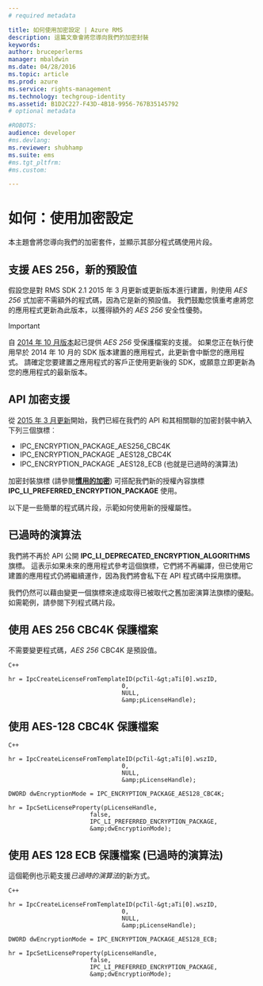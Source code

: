 ```yaml
---
# required metadata

title: 如何使用加密設定 | Azure RMS
description: 這篇文章會將您導向我們的加密封裝
keywords:
author: bruceperlerms
manager: mbaldwin
ms.date: 04/28/2016
ms.topic: article
ms.prod: azure
ms.service: rights-management
ms.technology: techgroup-identity
ms.assetid: B1D2C227-F43D-4B18-9956-767B35145792
# optional metadata

#ROBOTS:
audience: developer
#ms.devlang:
ms.reviewer: shubhamp
ms.suite: ems
#ms.tgt_pltfrm:
#ms.custom:

---
```


# 如何：使用加密設定

本主題會將您導向我們的加密套件，並顯示其部分程式碼使用片段。

## 支援 AES 256，新的預設值

假設您是對 RMS SDK 2.1 2015 年 3 月更新或更新版本進行建置，則使用 *AES 256* 式加密不需額外的程式碼，因為它是新的預設值。 我們鼓勵您慎重考慮將您的應用程式更新為此版本，以獲得額外的 *AES 256* 安全性優勢。

> [!IMPORTANT]
> 自 [2014 年 10 月版本](release-notes-rtm.md)起已提供 *AES 256* 受保護檔案的支援。 如果您正在執行使用早於 2014 年 10 月的 SDK 版本建置的應用程式，此更新會中斷您的應用程式。 請確定您要建置之應用程式的客戶正使用更新後的 SDK，或願意立即更新為您的應用程式的最新版本。

 
## API 加密支援

從 [2015 年 3 月更新](release-notes-rtm.md)開始，我們已經在我們的 API 和其相關聯的加密封裝中納入下列三個旗標︰

-   IPC\_ENCRYPTION\_PACKAGE\_AES256\_CBC4K
-   IPC\_ENCRYPTION\_PACKAGE \_AES128\_CBC4K
-   IPC\_ENCRYPTION\_PACKAGE \_AES128\_ECB (也就是已過時的演算法)

加密封裝旗標 (請參閱[**慣用的加密**](/rights-management/sdk/2.1/api/win/constants#msipc_preferred_encryption)) 可搭配我們新的授權內容旗標 **IPC\_LI\_PREFERRED\_ENCRYPTION\_PACKAGE** 使用。

以下是一些簡單的程式碼片段，示範如何使用新的授權屬性。

## 已過時的演算法

我們將不再於 API 公開 **IPC\_LI\_DEPRECATED\_ENCRYPTION\_ALGORITHMS** 旗標。 這表示如果未來的應用程式參考這個旗標，它們將不再編譯，但已使用它建置的應用程式仍將繼續運作，因為我們將會私下在 API 程式碼中採用旗標。

我們仍然可以藉由變更一個旗標來達成取得已被取代之舊加密演算法旗標的優點。 如需範例，請參閱下列程式碼片段。

## 使用 AES 256 CBC4K 保護檔案

不需要變更程式碼，*AES 256* CBC4K 是預設值。

    C++

    hr = IpcCreateLicenseFromTemplateID(pcTil-&gt;aTi[0].wszID,
                                    0,
                                    NULL,
                                    &amp;pLicenseHandle);


## 使用 AES-128 CBC4K 保護檔案

    C++

    hr = IpcCreateLicenseFromTemplateID(pcTil-&gt;aTi[0].wszID,
                                    0,
                                    NULL,
                                    &amp;pLicenseHandle);

    DWORD dwEncryptionMode = IPC_ENCRYPTION_PACKAGE_AES128_CBC4K;

    hr = IpcSetLicenseProperty(pLicenseHandle,
                           false,
                           IPC_LI_PREFERRED_ENCRYPTION_PACKAGE,
                           &amp;dwEncryptionMode);


## 使用 AES 128 ECB 保護檔案 (已過時的演算法)

這個範例也示範支援*已過時的演算法*的新方式。

    C++
    
    hr = IpcCreateLicenseFromTemplateID(pcTil-&gt;aTi[0].wszID,
                                    0,
                                    NULL,
                                    &amp;pLicenseHandle);

    DWORD dwEncryptionMode = IPC_ENCRYPTION_PACKAGE_AES128_ECB;

    hr = IpcSetLicenseProperty(pLicenseHandle,
                           false,
                           IPC_LI_PREFERRED_ENCRYPTION_PACKAGE,
                           &amp;dwEncryptionMode);

 

 


<!--HONumber=Jun16_HO2-->


